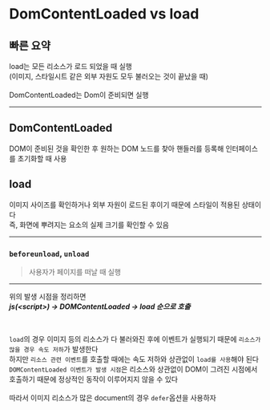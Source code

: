 # DomContentLoaded vs load

## 빠른 요약

load는 모든 리소스가 로드 되었을 때 실행<br>(이미지, 스타일시트 같은 외부 자원도 모두 불러오는 것이 끝났을 때)<br><br>
DomContentLoaded는 Dom이 준비되면 실행

<hr>

## DomContentLoaded

DOM이 준비된 것을 확인한 후 원하는 DOM 노드를 찾아 핸들러를 등록해 인터페이스를 초기화할 때 사용

## load

이미지 사이즈를 확인하거나 외부 자원이 로드된 후이기 때문에 스타일이 적용된 상태이다<br>즉, 화면에 뿌려지는 요소의 실제 크기를 확인할 수 있음

<hr>

### `beforeunload`, `unload`

> 사용자가 페이지를 떠날 때 실행

<hr>

위의 발생 시점을 정리하면<br>
**_js(\<script>) &rarr; DOMContentLoaded &rarr; load 순으로 호출_**

<br>

`load`의 경우 이미지 등의 리소스가 다 불러와진 후에 이벤트가 실행되기 때문에 `리소스가 많을 경우 속도 저하`가 발생한다<br>
하지만 `리소스 관련 이벤트`를 호출할 때에는 속도 저하와 상관없이 `load를 사용`해야 된다<br>
`DOMContentLoaded 이벤트가 발생 시점`은 리소스와 상관없이 DOM이 그려진 시점에서 호출하기 때문에 정상적인 동작이 이루어지지 않을 수 있다<br><br>
따라서 이미지 리소스가 많은 document의 경우 `defer`옵션을 사용하자
